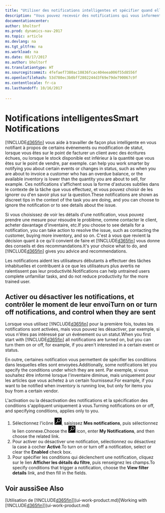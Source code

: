 ```yaml
---
title: "Utiliser des notifications intelligentes et spécifier quand elles doivent s'afficher"
description: "Vous pouvez recevoir des notifications qui vous informent sur les modifications d'état ou les événements, par exemple, un solde échu ou un inventaire faible."
documentationcenter: 
author: bholtorf
ms.prod: dynamics-nav-2017
ms.topic: article
ms.devlang: na
ms.tgt_pltfrm: na
ms.workload: na
ms.date: 08/17/2017
ms.author: bholtorf
ms.translationtype: HT
ms.sourcegitcommit: 4fefaef7380ac10836fcac404eea006f55d8556f
ms.openlocfilehash: 53d780ec3b0bff2802244d3f69e79de790067c9f
ms.contentlocale: fr-ca
ms.lasthandoff: 10/16/2017

---
```

# <a name="smart-notifications"></a><span data-ttu-id="a0493-103">Notifications intelligentes</span><span class="sxs-lookup"><span data-stu-id="a0493-103">Smart Notifications</span></span>
[!INCLUDE[d365fin](includes/d365fin_md.md)]<span data-ttu-id="a0493-104"> vous aide à travailler de façon plus intelligente en vous notifiant à propos de certains événements ou modification de statut, lorsque vous êtes sur le point de facturer un client avec des écritures échues, ou lorsque le stock disponible est inférieur à la quantité que vous êtes sur le point de vendre, par exemple.</span><span class="sxs-lookup"><span data-stu-id="a0493-104"> can help you work smarter by notifying you about certain events or changes in status, such as when you are about to invoice a customer who has an overdue balance, or the available inventory is lower than the quantity you are about to sell, for example.</span></span> <span data-ttu-id="a0493-105">Ces notifications s'affichent sous la forme d'astuces subtiles dans le contexte de la tâche que vous effectuez, et vous pouvez choisir de les ignorer ou d'en savoir plus sur la question.</span><span class="sxs-lookup"><span data-stu-id="a0493-105">These notifications are shown as discreet tips in the context of the task you are doing, and you can choose to ignore the notification or to see details about the issue.</span></span>  

<span data-ttu-id="a0493-106">Si vous choisissez de voir les détails d'une notification, vous pouvez prendre une mesure pour résoudre le problème, comme contacter le client, acheter davantage d'inventaire, etc.</span><span class="sxs-lookup"><span data-stu-id="a0493-106">If you choose to see details for a notification, you can take action to resolve the issue, such as contacting the customer, buying more inventory, and so on.</span></span> <span data-ttu-id="a0493-107">C'est à vous que revient la décision quant à ce qu'il convient de faire et [!INCLUDE[d365fin](includes/d365fin_md.md)] vous donne des conseils et des recommandations.</span><span class="sxs-lookup"><span data-stu-id="a0493-107">It's your choice what to do, and [!INCLUDE[d365fin](includes/d365fin_md.md)] gives you advice and recommendations.</span></span>  

<span data-ttu-id="a0493-108">Les notifications aident les utilisateurs débutants à effectuer des tâches inhabituelles et contribuent à ce que les utilisateurs plus avertis ne ralentissent pas leur productivité.</span><span class="sxs-lookup"><span data-stu-id="a0493-108">Notifications can help untrained users complete unfamiliar tasks, and do not reduce productivity for the more trained user.</span></span>  

## <a name="turn-on-or-turn-off-notifications-and-control-when-they-are-sent"></a><span data-ttu-id="a0493-109">Activer ou désactiver les notifications, et contrôler le moment de leur envoi</span><span class="sxs-lookup"><span data-stu-id="a0493-109">Turn on or turn off notifications, and control when they are sent</span></span>
<span data-ttu-id="a0493-110">Lorsque vous utilisez [!INCLUDE[d365fin](includes/d365fin_md.md)] pour la première fois, toutes les notifications sont activées, mais vous pouvez les désactiver, par exemple, si vous n'êtes pas intéressé par un événement ou un statut.</span><span class="sxs-lookup"><span data-stu-id="a0493-110">When you first start with [!INCLUDE[d365fin](includes/d365fin_md.md)] all notifications are turned on, but you can turn them on or off, for example, if you aren't interested in a certain event or status.</span></span>  
  
<span data-ttu-id="a0493-111">En outre, certaines notification vous permettent de spécifier les conditions dans lesquelles elles sont envoyées.</span><span class="sxs-lookup"><span data-stu-id="a0493-111">Additionally, some notifications let you specify the conditions under which they are sent.</span></span> <span data-ttu-id="a0493-112">Par exemple, si vous souhaitez être informé lorsque l'inventaire diminue, mais uniquement pour les articles que vous achetez à un certain fournisseur.</span><span class="sxs-lookup"><span data-stu-id="a0493-112">For example, if you want to be notified when inventory is running low, but only for items you buy from a certain vendor.</span></span>  
  
<span data-ttu-id="a0493-113">L'activation ou la désactivation des notifications et la spécification des conditions s'appliquent uniquement à vous.</span><span class="sxs-lookup"><span data-stu-id="a0493-113">Turning notifications on or off, and specifying conditions, applies only to you.</span></span>  

1. <span data-ttu-id="a0493-114">Sélectionnez l'icône ![Page ou état pour la recherche](media/ui-search/search_small.png "icône Page ou état pour la recherche"), saisissez **Mes notifications**, puis sélectionnez le lien connexe.</span><span class="sxs-lookup"><span data-stu-id="a0493-114">Choose the ![Search for Page or Report](media/ui-search/search_small.png "Search for Page or Report icon") icon, enter **My Notifications**, and then choose the related link.</span></span>
2. <span data-ttu-id="a0493-115">Pour activer ou désactiver une notification, sélectionnez ou désactivez la case à cocher **Activé**.</span><span class="sxs-lookup"><span data-stu-id="a0493-115">To turn on or turn off a notification, select or clear the **Enabled** check box.</span></span>
3. <span data-ttu-id="a0493-116">Pour spécifier les conditions qui déclenchent une notification, cliquez sur le lien **Afficher les détails du filtre**, puis renseignez les champs.</span><span class="sxs-lookup"><span data-stu-id="a0493-116">To specify conditions that trigger a notification, choose the **View filter details** link, and then fill in the fields.</span></span>  

## <a name="see-also"></a><span data-ttu-id="a0493-117">Voir aussi</span><span class="sxs-lookup"><span data-stu-id="a0493-117">See Also</span></span>
<span data-ttu-id="a0493-118">[Utilisation de [!INCLUDE[d365fin](includes/d365fin_md.md)]](ui-work-product.md)</span><span class="sxs-lookup"><span data-stu-id="a0493-118">[Working with [!INCLUDE[d365fin](includes/d365fin_md.md)]](ui-work-product.md)</span></span>


